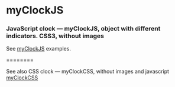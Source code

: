myClockJS
========

### JavaScript clock — myClockJS, object with different indicators. CSS3, without images ###

See <a href="http://www.denisx.ru/myclockjs">myClockJS</a> examples.


========

See also CSS clock — myClockCSS, without images and javascript <a href="http://www.denisx.ru/myclockcss">myClockCSS</a>